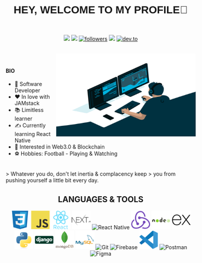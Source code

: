 <link href="https://fonts.googleapis.com/css2?family=Dosis:wght@600&display=swap" rel="stylesheet">

<h1 align="center" style="font-family: 'Dosis', sans-serif;">HEY, WELCOME TO MY PROFILE👋</h1>
<br>
<p align="center">
<a href="https://www.facebook.com/alex.kimeu.798"><img src="https://img.shields.io/badge/Facebook-1877F2?style=for-the-badge&logo=facebook&logoColor=white"></a>
<a href="https://www.instagram.com/alekskimeu/"><img src="https://img.shields.io/badge/instagram-%23E4405F.svg?&style=for-the-badge&logo=instagram&logoColor=white"></a>
<a href="https://twitter.com/alekskimeu"><img alt="followers" title="Follow me on Twitter" src="https://img.shields.io/badge/Twitter-1DA1F2?style=for-the-badge&logo=twitter&logoColor=white"/></a>
<a href="https://www.linkedin.com/in/alexkimeu/"><img src="https://img.shields.io/badge/linkedin-%230077B5.svg?&style=for-the-badge&logo=linkedin&logoColor=white"></a>
<a href="https://byte.hashnode.dev/"><img alt="dev.to" title="My Hahnode Blog" src="https://img.shields.io/badge/hashnode-0A0A0A?style=for-the-badge&logo=hashnode&logoColor=white"/></a>
</p>
<br>
<img align="right" alt="GIF" src="./images/code.gif" width="370" height="220" />
<br />

<h4 align="left">BIO</h4>
<ul align="left">    
<li>💼 Software Developer</li>
<li>❤️ In love with JAMstack</li>
<li>📚 Limitless learner</li>
<li>✍️ Currently learning React Native</li>
<li>🤞 Interested in Web3.0 & Blockchain</li>
<li>⚽ Hobbies: Football - Playing & Watching</li>
</ul>
<br>
 > Whatever you do, don't let inertia & complacency keep
 > you from pushing yourself a little bit every day.

<br>
<h2 align="center">LANGUAGES & TOOLS</h2>
<p align="center">
    <img src="https://raw.githubusercontent.com/devicons/devicon/master/icons/css3/css3-original.svg" alt="CSS3" width="50" height="50"/>
    <img src="https://raw.githubusercontent.com/devicons/devicon/master/icons/javascript/javascript-original.svg" alt="JavaScript" width="50" height="50"/>
    <img src="https://raw.githubusercontent.com/devicons/devicon/master/icons/react/react-original-wordmark.svg" alt="React" width="50" height="50"/>
    <img src="https://raw.githubusercontent.com/devicons/devicon/master/icons/nextjs/nextjs-original-wordmark.svg" alt="Next" width="50" height="50"/>
    <img src="https://reactnative.dev/img/header_logo.svg" alt="React Native" width="50" height="50"/>
    <img src="https://raw.githubusercontent.com/devicons/devicon/master/icons/redux/redux-original.svg" alt="Redux" width="50" height="50"/>
    <img src="https://raw.githubusercontent.com/devicons/devicon/master/icons/nodejs/nodejs-original-wordmark.svg" alt="Node Js" width="50" height="50"/>
    <img src="https://raw.githubusercontent.com/devicons/devicon/master/icons/express/express-original.svg" alt="Express JS" width="50" height="50"/>    
    <img src="https://raw.githubusercontent.com/devicons/devicon/master/icons/python/python-original.svg" alt="Python" width="50" height="50"/>
    <img src="https://raw.githubusercontent.com/devicons/devicon/master/icons/django/django-original.svg" alt="Django" width="50" height="50"/>
    <img src="https://raw.githubusercontent.com/devicons/devicon/master/icons/mongodb/mongodb-original-wordmark.svg" alt="MongoDB" width="50" height="50"/>
    <img src="https://raw.githubusercontent.com/devicons/devicon/master/icons/mysql/mysql-original-wordmark.svg" alt="MySQL" width="50" height="50"/>
    <img src="https://www.vectorlogo.zone/logos/git-scm/git-scm-icon.svg" alt="Git" width="50" height="50"/> 
    <img src="https://www.vectorlogo.zone/logos/firebase/firebase-icon.svg" alt="Firebase" width="50" height="50"/>
    <img src="https://raw.githubusercontent.com/devicons/devicon/master/icons/vscode/vscode-original.svg" alt="VS Code" width="50" height="50"/>
    <img src="https://www.vectorlogo.zone/logos/getpostman/getpostman-icon.svg" alt="Postman" width="50" height="50"/>
    <img src="https://www.vectorlogo.zone/logos/figma/figma-icon.svg" alt="Figma" width="50" height="50"/>
</p>

<br>

<!-- <br>

<table align="center" width="100%">
  <tr>
    <td align="center">
          <img width="120%" src="https://github-readme-stats.vercel.app/api?username=alekskimeu&count_private=true&theme=radical&show_icons=true" />
    </td>
    <td align="center">
    <img src="https://github-readme-stats.vercel.app/api/top-langs/?username=alekskimeu&layout=compact&title_color=007bff&text_color=e7e7e7&icon_color=007bff&bg_color=171c28">
 </td>
  </tr>
  <tr>
    <td align="center">
        <img src="https://github-readme-streak-stats.herokuapp.com/?user=alekskimeu&theme=radical">
    </td>
    <td>
    <a href="https://www.codewars.com/users/alexkimeu" target="_blank">
        <img src="https://www.codewars.com/users/alexkimeu/badges/large?logo=false" alt="Alex Kimeu Codewars badge"/>
    </a>
    </td>
  </tr>
</table> -->

<!-- <table align="center">

[![Alex' github activity graph](https://activity-graph.herokuapp.com/graph?username=alekskimeu&theme=github)](https://github.com/alekskimeu/github-readme-activity-graph)
</table> -->

<!-- <br> -->
    
<!-- <table align="center">
<tr>
<td>

[![Spotify recently played](https://spotify-recently-played-readme.vercel.app/api?user=pynam5zumb7oi9d117qoftrzb&width=700&unique=true)](https://open.spotify.com/user/pynam5zumb7oi9d117qoftrzb)

</td>
</tr>
</table> -->

